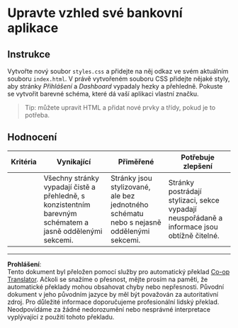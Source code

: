 <!--
CO_OP_TRANSLATOR_METADATA:
{
  "original_hash": "474f3ab1ee755ca980fc9104a0316e17",
  "translation_date": "2025-08-28T03:32:02+00:00",
  "source_file": "7-bank-project/2-forms/assignment.md",
  "language_code": "cs"
}
-->
# Upravte vzhled své bankovní aplikace

## Instrukce

Vytvořte nový soubor `styles.css` a přidejte na něj odkaz ve svém aktuálním souboru `index.html`. V právě vytvořeném souboru CSS přidejte nějaké styly, aby stránky *Přihlášení* a *Dashboard* vypadaly hezky a přehledně. Pokuste se vytvořit barevné schéma, které dá vaší aplikaci vlastní značku.

> Tip: můžete upravit HTML a přidat nové prvky a třídy, pokud je to potřeba.

## Hodnocení

| Kritéria | Vynikající                                                                                                              | Přiměřené                                                                     | Potřebuje zlepšení                                                                             |
| -------- | ----------------------------------------------------------------------------------------------------------------------- | ----------------------------------------------------------------------------- | --------------------------------------------------------------------------------------------- |
|          | Všechny stránky vypadají čistě a přehledně, s konzistentním barevným schématem a jasně oddělenými sekcemi.              | Stránky jsou stylizované, ale bez jednotného schématu nebo s nejasně oddělenými sekcemi. | Stránky postrádají stylizaci, sekce vypadají neuspořádaně a informace jsou obtížně čitelné. |

---

**Prohlášení**:  
Tento dokument byl přeložen pomocí služby pro automatický překlad [Co-op Translator](https://github.com/Azure/co-op-translator). Ačkoli se snažíme o přesnost, mějte prosím na paměti, že automatické překlady mohou obsahovat chyby nebo nepřesnosti. Původní dokument v jeho původním jazyce by měl být považován za autoritativní zdroj. Pro důležité informace doporučujeme profesionální lidský překlad. Neodpovídáme za žádné nedorozumění nebo nesprávné interpretace vyplývající z použití tohoto překladu.